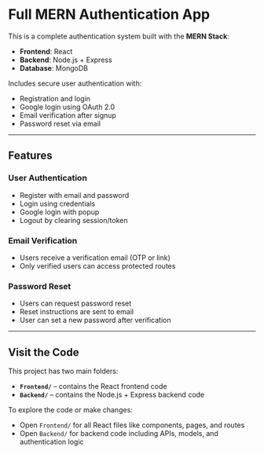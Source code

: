 

# Full MERN Authentication App

This is a complete authentication system built with the **MERN Stack**:

* **Frontend**: React
* **Backend**: Node.js + Express
* **Database**: MongoDB

Includes secure user authentication with:

* Registration and login
* Google login using OAuth 2.0
* Email verification after signup
* Password reset via email

---

## Features

### User Authentication

* Register with email and password
* Login using credentials
* Google login with popup
* Logout by clearing session/token

### Email Verification

* Users receive a verification email (OTP or link)
* Only verified users can access protected routes

### Password Reset

* Users can request password reset
* Reset instructions are sent to email
* User can set a new password after verification

---

## Visit the Code

This project has two main folders:

* **`Frontend/`** – contains the React frontend code
* **`Backend/`** – contains the Node.js + Express backend code

To explore the code or make changes:

* Open `Frontend/` for all React files like components, pages, and routes
* Open `Backend/` for backend code including APIs, models, and authentication logic

